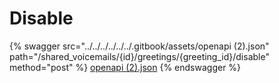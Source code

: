 # Disable

{% swagger src="../../../../../../.gitbook/assets/openapi (2).json" path="/shared_voicemails/{id}/greetings/{greeting_id}/disable" method="post" %}
[openapi (2).json](<../../../../../../.gitbook/assets/openapi (2).json>)
{% endswagger %}
